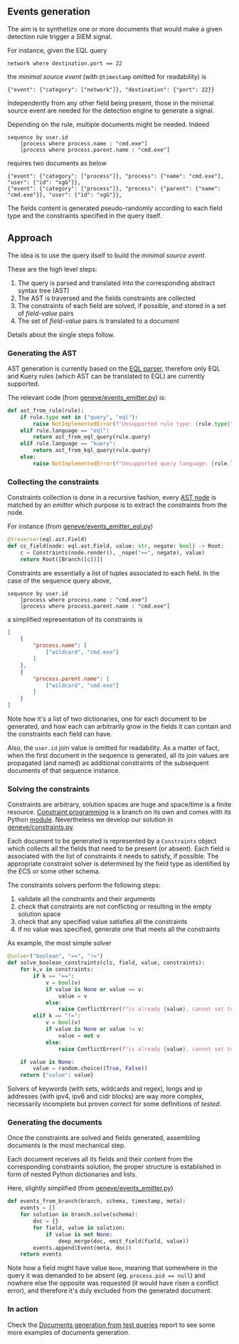 ## Events generation

The aim is to synthetize one or more documents that would make a given detection rule trigger a SIEM signal.


For instance, given the EQL query

```
network where destination.port == 22
```

the _minimal source event_ (with `@timestamp` omitted for readability) is

```
{"event": {"category": ["network"]}, "destination": {"port": 22}}
```

Independently from any other field being present, those in the minimal source event are needed for the detection engine to generate a signal.

Depending on the rule, multiple documents might be needed. Indeed

```
sequence by user.id
    [process where process.name : "cmd.exe"]
    [process where process.parent.name : "cmd.exe"]
```
requires two documents as below

```
{"event": {"category": ["process"]}, "process": {"name": "cmd.exe"}, "user": {"id": "xgG"}},
{"event": {"category": ["process"]}, "process": {"parent": {"name": "cmd.exe"}}, "user": {"id": "xgG"}},
```
The fields content is generated pseudo-randomly according to each field type and the constraints specified in the query itself.

## Approach

The idea is to use the query itself to build the _minimal source event_.

These are the high level steps:

1. The query is parsed and translated into the corresponding abstract syntax tree (AST)
2. The AST is traversed and the fields constraints are collected
3. The constraints of each field are solved, if possible, and stored in a set of _field-value_ pairs
4. The set of _field-value_ pairs is translated to a document

Details about the single steps follow.

### Generating the AST

AST generation is currently based on the [EQL parser](https://eql.readthedocs.io/en/latest/api/parser.html), therefore only EQL and Kuery rules (which AST can be translated to EQL) are currently supported.

The relevant code (from [geneve/events\_emitter.py](../geneve/events_emitter.py)) is:

```python
def ast_from_rule(rule):
    if rule.type not in ("query", "eql"):
        raise NotImplementedError(f"Unsupported rule type: {rule.type}")
    elif rule.language == "eql":
        return ast_from_eql_query(rule.query)
    elif rule.language == "kuery":
        return ast_from_kql_query(rule.query)
    else:
        raise NotImplementedError(f"Unsupported query language: {rule.language}")
```

### Collecting the constraints

Constraints collection is done in a recursive fashion, every [AST node](https://eql.readthedocs.io/en/latest/api/ast.html) is matched by an _emitter_ which purpose is to extract the constraints from the node.

For instance (from [geneve/events\_emitter\_eql.py](../geneve/events_emitter_eql.py))

```python
@traverser(eql.ast.Field)
def cc_field(node: eql.ast.Field, value: str, negate: bool) -> Root:
    c = Constraints(node.render(), _nope("==", negate), value)
    return Root([Branch([c])])
```

Constraints are essentially a list of tuples associated to each field. In the case of the sequence query above,

```
sequence by user.id
    [process where process.name : "cmd.exe"]
    [process where process.parent.name : "cmd.exe"]
```

a simplified representation of its constraints is

```json
[
    {
        "process.name": [
            ["wildcard", "cmd.exe"]
        ]
    },
    {
        "process.parent.name": [
            ["wildcard", "cmd.exe"]
        ]
    }
]
```

Note how it's a list of two dictionaries, one for each document to be generated, and how each can arbitrarily grow in the fields it can contain and the constraints each field can have.

Also, the `user.id` join value is omitted for readability. As a matter of fact, when the first document in the sequence is generated, all its join values are propagated (and named) as additional constraints of the subsequent documents of that sequence instance.

### Solving the constraints

Constraints are arbitrary, solution spaces are huge and space/time is a finite resource. [Constraint programming](https://en.wikipedia.org/wiki/Constraint_programming) is a branch on its own and comes with its Python [module](https://pypi.org/project/python-constraint/). Nevertheless we develop our solution in [geneve/constraints.py](../geneve/constraints.py).

Each document to be generated is represented by a `Constraints` object which collects all the fields that need to be present (or absent). Each field is associated with the list of constraints it needs to satisfy, if possible. The appropriate constraint solver is determined by the field type as identified by the ECS or some other schema.

The constraints solvers perform the following steps:

1. validate all the constraints and their arguments
2. check that constraints are not conflicting or resulting in the empty solution space
3. check that any specified value satisfies all the constraints
4. if no value was specified, generate one that meets all the constraints

As example, the most simple solver

```python
@solver("boolean", "==", "!=")
def solve_boolean_constraints(cls, field, value, constraints):
    for k,v in constraints:
        if k == "==":
            v = bool(v)
            if value is None or value == v:
                value = v
            else:
                raise ConflictError(f"is already {value}, cannot set to {v}", field, k)
        elif k == "!=":
            v = bool(v)
            if value is None or value != v:
                value = not v
            else:
                raise ConflictError(f"is already {value}, cannot set to {not v}", field, k)

    if value is None:
        value = random.choice((True, False))
    return {"value": value}
```

Solvers of keywords (with sets, wildcards and regex), longs and ip addresses (with ipv4, ipv6 and cidr blocks) are way more complex, necessarily incomplete but proven correct for some definitions of _tested_.

### Generating the documents

Once the constraints are solved and fields generated, assembling documents is the most mechanical step.

Each document receives all its fields and their content from the corresponding constraints solution, the proper structure is established in form of nested Python dictionaries and lists.

Here, slightly simplified (from [geneve/events\_emitter.py](../geneve/events_emitter.py))

```python
def events_from_branch(branch, schema, timestamp, meta):
    events = []
    for solution in branch.solve(schema):
        doc = {}
        for field, value in solution:
            if value is not None:
                deep_merge(doc, emit_field(field, value))
        events.append(Event(meta, doc))
    return events
```

Note how a field might have value `None`, meaning that somewhere in the query it was demanded to be absent (eg. `process.pid == null`) and nowhere else the opposite was requested (it would have risen a conflict error), and therefore it's duly excluded from the generated document.

### In action

Check the [Documents generation from test queries](../tests/reports/documents_from_queries.ipynb) report to see some more examples of documents generation.
